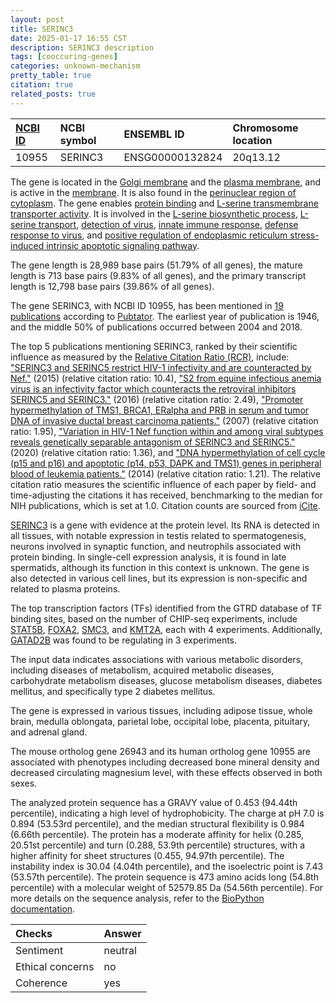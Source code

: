 ```yaml
---
layout: post
title: SERINC3
date: 2025-01-17 16:55 CST
description: SERINC3 description
tags: [cooccuring-genes]
categories: unknown-mechanism
pretty_table: true
citation: true
related_posts: true
---
```




| [NCBI ID](https://www.ncbi.nlm.nih.gov/gene/10955) | NCBI symbol | ENSEMBL ID | Chromosome location |
| :-------- | :------- | :-------- | :------- |
| 10955  | SERINC3 | ENSG00000132824 | 20q13.12 |



The gene is located in the [Golgi membrane](https://amigo.geneontology.org/amigo/term/GO:0000139) and the [plasma membrane](https://amigo.geneontology.org/amigo/term/GO:0005886), and is active in the [membrane](https://amigo.geneontology.org/amigo/term/GO:0016020). It is also found in the [perinuclear region of cytoplasm](https://amigo.geneontology.org/amigo/term/GO:0048471). The gene enables [protein binding](https://amigo.geneontology.org/amigo/term/GO:0005515) and [L-serine transmembrane transporter activity](https://amigo.geneontology.org/amigo/term/GO:0015194). It is involved in the [L-serine biosynthetic process](https://amigo.geneontology.org/amigo/term/GO:0006564), [L-serine transport](https://amigo.geneontology.org/amigo/term/GO:0015825), [detection of virus](https://amigo.geneontology.org/amigo/term/GO:0009597), [innate immune response](https://amigo.geneontology.org/amigo/term/GO:0045087), [defense response to virus](https://amigo.geneontology.org/amigo/term/GO:0051607), and [positive regulation of endoplasmic reticulum stress-induced intrinsic apoptotic signaling pathway](https://amigo.geneontology.org/amigo/term/GO:1902237).


The gene length is 28,989 base pairs (51.79% of all genes), the mature length is 713 base pairs (9.83% of all genes), and the primary transcript length is 12,798 base pairs (39.86% of all genes).


The gene SERINC3, with NCBI ID 10955, has been mentioned in [19 publications](https://pubmed.ncbi.nlm.nih.gov/?term=%22SERINC3%22) according to [Pubtator](https://academic.oup.com/nar/article/47/W1/W587/5494727). The earliest year of publication is 1946, and the middle 50% of publications occurred between 2004 and 2018.


The top 5 publications mentioning SERINC3, ranked by their scientific influence as measured by the [Relative Citation Ratio (RCR)](https://journals.plos.org/plosbiology/article?id=10.1371/journal.pbio.1002541), include: ["SERINC3 and SERINC5 restrict HIV-1 infectivity and are counteracted by Nef."](https://pubmed.ncbi.nlm.nih.gov/26416733) (2015) (relative citation ratio: 10.4), ["S2 from equine infectious anemia virus is an infectivity factor which counteracts the retroviral inhibitors SERINC5 and SERINC3."](https://pubmed.ncbi.nlm.nih.gov/27803322) (2016) (relative citation ratio: 2.49), ["Promoter hypermethylation of TMS1, BRCA1, ERalpha and PRB in serum and tumor DNA of invasive ductal breast carcinoma patients."](https://pubmed.ncbi.nlm.nih.gov/17599361) (2007) (relative citation ratio: 1.95), ["Variation in HIV-1 Nef function within and among viral subtypes reveals genetically separable antagonism of SERINC3 and SERINC5."](https://pubmed.ncbi.nlm.nih.gov/32925973) (2020) (relative citation ratio: 1.36), and ["DNA hypermethylation of cell cycle (p15 and p16) and apoptotic (p14, p53, DAPK and TMS1) genes in peripheral blood of leukemia patients."](https://pubmed.ncbi.nlm.nih.gov/24528084) (2014) (relative citation ratio: 1.21). The relative citation ratio measures the scientific influence of each paper by field- and time-adjusting the citations it has received, benchmarking to the median for NIH publications, which is set at 1.0. Citation counts are sourced from [iCite](https://icite.od.nih.gov).


[SERINC3](https://www.proteinatlas.org/ENSG00000132824-SERINC3) is a gene with evidence at the protein level. Its RNA is detected in all tissues, with notable expression in testis related to spermatogenesis, neurons involved in synaptic function, and neutrophils associated with protein binding. In single-cell expression analysis, it is found in late spermatids, although its function in this context is unknown. The gene is also detected in various cell lines, but its expression is non-specific and related to plasma proteins.


The top transcription factors (TFs) identified from the GTRD database of TF binding sites, based on the number of CHIP-seq experiments, include [STAT5B](https://www.ncbi.nlm.nih.gov/gene/6777), [FOXA2](https://www.ncbi.nlm.nih.gov/gene/3170), [SMC3](https://www.ncbi.nlm.nih.gov/gene/9126), and [KMT2A](https://www.ncbi.nlm.nih.gov/gene/4297), each with 4 experiments. Additionally, [GATAD2B](https://www.ncbi.nlm.nih.gov/gene/57459) was found to be regulating in 3 experiments.



The input data indicates associations with various metabolic disorders, including diseases of metabolism, acquired metabolic diseases, carbohydrate metabolism diseases, glucose metabolism diseases, diabetes mellitus, and specifically type 2 diabetes mellitus.



The gene is expressed in various tissues, including adipose tissue, whole brain, medulla oblongata, parietal lobe, occipital lobe, placenta, pituitary, and adrenal gland.



The mouse ortholog gene 26943 and its human ortholog gene 10955 are associated with phenotypes including decreased bone mineral density and decreased circulating magnesium level, with these effects observed in both sexes.


The analyzed protein sequence has a GRAVY value of 0.453 (94.44th percentile), indicating a high level of hydrophobicity. The charge at pH 7.0 is 0.894 (53.53rd percentile), and the median structural flexibility is 0.984 (6.66th percentile). The protein has a moderate affinity for helix (0.285, 20.51st percentile) and turn (0.288, 53.9th percentile) structures, with a higher affinity for sheet structures (0.455, 94.97th percentile). The instability index is 30.04 (4.04th percentile), and the isoelectric point is 7.43 (53.57th percentile). The protein sequence is 473 amino acids long (54.8th percentile) with a molecular weight of 52579.85 Da (54.56th percentile). For more details on the sequence analysis, refer to the [BioPython documentation](https://biopython.org/docs/1.75/api/Bio.SeqUtils.ProtParam.html).





| Checks    | Answer |
| :-------- | :------- |
| Sentiment  | neutral   |
| Ethical concerns | no     |
| Coherence    | yes    |